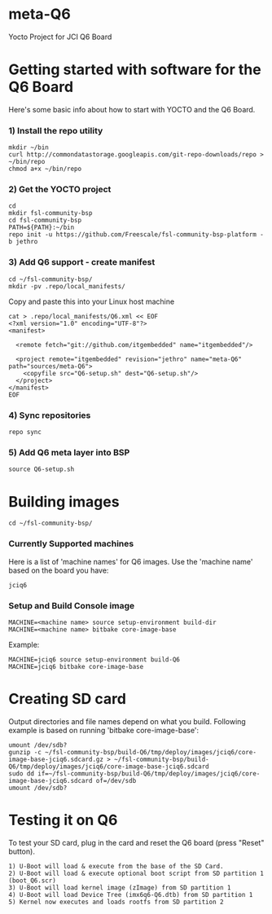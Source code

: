 # meta-Q6
Yocto Project for JCI Q6 Board
 
# Getting started with software for the Q6 Board
 
Here's some basic info about how to start with YOCTO and the Q6 Board. 
 
  
### 1) Install the repo utility
    mkdir ~/bin
    curl http://commondatastorage.googleapis.com/git-repo-downloads/repo > ~/bin/repo
    chmod a+x ~/bin/repo
 
### 2) Get the YOCTO project
    cd
    mkdir fsl-community-bsp
    cd fsl-community-bsp
    PATH=${PATH}:~/bin
    repo init -u https://github.com/Freescale/fsl-community-bsp-platform -b jethro
 
### 3) Add Q6 support - create manifest 
    cd ~/fsl-community-bsp/
    mkdir -pv .repo/local_manifests/
 
Copy and paste this into your Linux host machine 
 
    cat > .repo/local_manifests/Q6.xml << EOF
    <?xml version="1.0" encoding="UTF-8"?>
    <manifest>
     
      <remote fetch="git://github.com/itgembedded" name="itgembedded"/>
     
      <project remote="itgembedded" revision="jethro" name="meta-Q6" path="sources/meta-Q6">
        <copyfile src="Q6-setup.sh" dest="Q6-setup.sh"/>
      </project>
    </manifest>
    EOF
 
### 4) Sync repositories
    repo sync
 
### 5) Add Q6 meta layer into BSP
    source Q6-setup.sh
 
# Building images
    cd ~/fsl-community-bsp/
 
### Currently Supported machines <machine name>
Here is a list of 'machine names' for Q6 images. Use the 'machine name' based on the board you have:
 
    jciq6
     
### Setup and Build Console image
    MACHINE=<machine name> source setup-environment build-dir
    MACHINE=<machine name> bitbake core-image-base
 
Example:
 
 
    MACHINE=jciq6 source setup-environment build-Q6
    MACHINE=jciq6 bitbake core-image-base
 

# Creating SD card
Output directories and file names depend on what you build. Following example is based on running 'bitbake core-image-base':
 
 
    umount /dev/sdb?
    gunzip -c ~/fsl-community-bsp/build-Q6/tmp/deploy/images/jciq6/core-image-base-jciq6.sdcard.gz > ~/fsl-community-bsp/build-Q6/tmp/deploy/images/jciq6/core-image-base-jciq6.sdcard
    sudo dd if=~/fsl-community-bsp/build-Q6/tmp/deploy/images/jciq6/core-image-base-jciq6.sdcard of=/dev/sdb
    umount /dev/sdb?
     
# Testing it on Q6 

To test your SD card, plug in the card and reset the Q6 board (press "Reset" button).  

	1) U-Boot will load & execute from the base of the SD Card.
	2) U-Boot will load & execute optional boot script from SD partition 1 (boot_Q6.scr)
	3) U-Boot will load kernel image (zImage) from SD partition 1
	4) U-Boot will load Device Tree (imx6q6-Q6.dtb) from SD partition 1
	5) Kernel now executes and loads rootfs from SD partition 2


